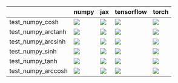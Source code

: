 |                    | numpy                                                                                                                                                                                  | jax                                                                                                                                                                                    | tensorflow                                                                                                                                                                             | torch                                                                                                                                                                                  |
|:-------------------|:---------------------------------------------------------------------------------------------------------------------------------------------------------------------------------------|:---------------------------------------------------------------------------------------------------------------------------------------------------------------------------------------|:---------------------------------------------------------------------------------------------------------------------------------------------------------------------------------------|:---------------------------------------------------------------------------------------------------------------------------------------------------------------------------------------|
| test_numpy_cosh    | <a href="https://github.com/unifyai/ivy/actions/runs/3912208715/jobs/6686538803" rel="noopener noreferrer" target="_blank"><img src=https://img.shields.io/badge/-success-success></a> | <a href="https://github.com/unifyai/ivy/actions/runs/3912208715/jobs/6686538803" rel="noopener noreferrer" target="_blank"><img src=https://img.shields.io/badge/-success-success></a> | <a href="https://github.com/unifyai/ivy/actions/runs/3912208715/jobs/6686538803" rel="noopener noreferrer" target="_blank"><img src=https://img.shields.io/badge/-success-success></a> | <a href="https://github.com/unifyai/ivy/actions/runs/3912208715/jobs/6686538803" rel="noopener noreferrer" target="_blank"><img src=https://img.shields.io/badge/-success-success></a> |
| test_numpy_arctanh | <a href="https://github.com/unifyai/ivy/actions/runs/3912208715/jobs/6686538803" rel="noopener noreferrer" target="_blank"><img src=https://img.shields.io/badge/-success-success></a> | <a href="https://github.com/unifyai/ivy/actions/runs/3912208715/jobs/6686538803" rel="noopener noreferrer" target="_blank"><img src=https://img.shields.io/badge/-success-success></a> | <a href="https://github.com/unifyai/ivy/actions/runs/3912208715/jobs/6686538803" rel="noopener noreferrer" target="_blank"><img src=https://img.shields.io/badge/-success-success></a> | <a href="https://github.com/unifyai/ivy/actions/runs/3912208715/jobs/6686538803" rel="noopener noreferrer" target="_blank"><img src=https://img.shields.io/badge/-success-success></a> |
| test_numpy_arcsinh | <a href="https://github.com/unifyai/ivy/actions/runs/3912208715/jobs/6686538803" rel="noopener noreferrer" target="_blank"><img src=https://img.shields.io/badge/-success-success></a> | <a href="https://github.com/unifyai/ivy/actions/runs/3912208715/jobs/6686538803" rel="noopener noreferrer" target="_blank"><img src=https://img.shields.io/badge/-success-success></a> | <a href="https://github.com/unifyai/ivy/actions/runs/3912208715/jobs/6686538803" rel="noopener noreferrer" target="_blank"><img src=https://img.shields.io/badge/-success-success></a> | <a href="https://github.com/unifyai/ivy/actions/runs/3912208715/jobs/6686538803" rel="noopener noreferrer" target="_blank"><img src=https://img.shields.io/badge/-success-success></a> |
| test_numpy_sinh    | <a href="https://github.com/unifyai/ivy/actions/runs/3912208715/jobs/6686538803" rel="noopener noreferrer" target="_blank"><img src=https://img.shields.io/badge/-success-success></a> | <a href="https://github.com/unifyai/ivy/actions/runs/3912208715/jobs/6686538803" rel="noopener noreferrer" target="_blank"><img src=https://img.shields.io/badge/-success-success></a> | <a href="https://github.com/unifyai/ivy/actions/runs/3912208715/jobs/6686538803" rel="noopener noreferrer" target="_blank"><img src=https://img.shields.io/badge/-success-success></a> | <a href="https://github.com/unifyai/ivy/actions/runs/3912208715/jobs/6686538803" rel="noopener noreferrer" target="_blank"><img src=https://img.shields.io/badge/-success-success></a> |
| test_numpy_tanh    | <a href="https://github.com/unifyai/ivy/actions/runs/3912208715/jobs/6686538803" rel="noopener noreferrer" target="_blank"><img src=https://img.shields.io/badge/-success-success></a> | <a href="https://github.com/unifyai/ivy/actions/runs/3912208715/jobs/6686538803" rel="noopener noreferrer" target="_blank"><img src=https://img.shields.io/badge/-success-success></a> | <a href="https://github.com/unifyai/ivy/actions/runs/3912208715/jobs/6686538803" rel="noopener noreferrer" target="_blank"><img src=https://img.shields.io/badge/-success-success></a> | <a href="https://github.com/unifyai/ivy/actions/runs/3912208715/jobs/6686538803" rel="noopener noreferrer" target="_blank"><img src=https://img.shields.io/badge/-success-success></a> |
| test_numpy_arccosh | <a href="https://github.com/unifyai/ivy/actions/runs/3912208715/jobs/6686538803" rel="noopener noreferrer" target="_blank"><img src=https://img.shields.io/badge/-success-success></a> | <a href="https://github.com/unifyai/ivy/actions/runs/3912208715/jobs/6686538803" rel="noopener noreferrer" target="_blank"><img src=https://img.shields.io/badge/-success-success></a> | <a href="https://github.com/unifyai/ivy/actions/runs/3912208715/jobs/6686538803" rel="noopener noreferrer" target="_blank"><img src=https://img.shields.io/badge/-success-success></a> | <a href="https://github.com/unifyai/ivy/actions/runs/3912208715/jobs/6686538803" rel="noopener noreferrer" target="_blank"><img src=https://img.shields.io/badge/-success-success></a> |
